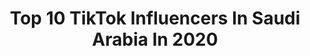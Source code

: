 ---
title: Top 10 TikTok Influencers In Saudi Arabia In 2020
description: >-
  Find top TikTok influencers in Saudi Arabia in 2020. Most popular hashtags: #duet #sultansbattledance #tiktok.
platform: TikTok
hits: 1083
text_top: Discover the most popular TikTok profiles on inBeat.
text_bottom: Our search engine aggregates 1083 TikTok influencers like this in Saudi Arabia for you to work with.
profiles:
  - username: "noornabisk56"
    fullname: >-
      কষ্টে ভরা জীবন
    bio: >-
      
    location: "Saudi Arabia"
    followers: 4401
    engagement: 7215
    commentsToLikes: 0.334125
    id: ckblq3qnphn3s0j23s6yd4coi
    verified: false
    hashtags: "#duet"
  - username: "ff2l"
    fullname: >-
      .
    bio: >-
      - #𝑴𝑨𝒀𝑩𝑬 𝑴𝑬 . - 𝑳𝒐𝒗𝒆 𝑴𝒚 𝑨𝑳𝑱𝑨𝒁𝑰🙍🏻‍♂️❤️. - 30𝘬🙍🏻‍♂️?.
    location: "Saudi Arabia"
    followers: 28100
    engagement: 6718
    commentsToLikes: 3.246561
    id: ck9rnz5nua2q90j78963cu8p5
    verified: false
    hashtags: "#o502z, #ff2l, #sultansbattledance, #like"
  - username: "mdrobelmia20"
    fullname: >-
      MD Robel Mia
    bio: >-
      
    location: "Saudi Arabia"
    followers: 5453
    engagement: 6385
    commentsToLikes: 0.177915
    id: ckbklsg23f40q0j23kmvj4qba
    verified: false
    hashtags: "#mdrobelmia20, #philippines, #lovemessages, #international"
  - username: "munioladaran"
    fullname: >-
      POLLEN040579❤❤❤👍👍
    bio: >-
      we learn from FAILURE NOT SUCCESS!! ILOCANA PRIDE! 🇵🇭🇸🇦😍❤❤❤#LOVEYOURSELF😍
    location: "Saudi Arabia"
    followers: 4973
    engagement: 6348
    commentsToLikes: 0.102660
    id: ckdi68wvm7kax0j234zsso0mj
    verified: false
    hashtags: "#filipinoworldwidetiktokers2020, #staysafe, #duet, #island"
  - username: "sk.sonuraj"
    fullname: >-
      SK Sonu Raj 1991
    bio: >-
      friends
    location: "Saudi Arabia"
    followers: 5780
    engagement: 6294
    commentsToLikes: 0.251431
    id: ckbvugjxwt2s80j23162uyyoa
    verified: false
    hashtags: "#tok, #tiktok, #india, #2020"
  - username: "aer301984"
    fullname: >-
      user4735839368766
    bio: >-
      
    location: "Saudi Arabia"
    followers: 4516
    engagement: 5536
    commentsToLikes: 0.122932
    id: ckdtkmsqbyhdv0j231qfrbdkc
    verified: false
    hashtags: "#ofwsauditiktok, #jeddah, #godbless, #crazy"
  - username: "z_k9"
    fullname: >-
      زيادة متابعين
    bio: >-
      1-ضيفني 2-ضيـف الي انا ضايفهم تبي دعم بمقابل 💸 تعال انستقرام👆 قائد#تيم_زيمت
    location: "Saudi Arabia"
    followers: 349100
    engagement: 5412
    commentsToLikes: 0.838062
    id: ckdnvl2q1ou5r0j23h8g9i0nl
    verified: false
    hashtags: "#folow, #axblor, #sultansbattledance"
  - username: "adhikari_prakash"
    fullname: >-
      Prakashadhikari@@@
    bio: >-
      अध्ययनले मात्र परिपक्व बनाउदैन यदि अनूभब छैन भने =tik❤️tok=
    location: "Saudi Arabia"
    followers: 10500
    engagement: 5264
    commentsToLikes: 0.108972
    id: ckbql92pp6eap0j230unwxhr6
    verified: false
    hashtags: ""
  - username: "karoona4_3"
    fullname: >-
      Karoona Gl 💞
    bio: >-
      {founder #teamskprm}❤️ #surajghising2#tfamily #love u mayalu @shashi_raee1999
    location: "Saudi Arabia"
    followers: 30800
    engagement: 5232
    commentsToLikes: 0.089927
    id: ckae3o010yl6e0i7840lwgjbd
    verified: false
    hashtags: "#shasis, #haude123, #tfamily, #princerd8"
  - username: "angbabaengsawi"
    fullname: >-
      💞TNNF-RC-ADMIN-MARILOU💞
    bio: >-
      💞MAS MAKAPAL MAS MATATAG 💞 💕ASTIG GIRL TRANSITIONER 💕
    location: "Saudi Arabia"
    followers: 6253
    engagement: 5102
    commentsToLikes: 0.079588
    id: cka88xjo0d3vo0i783kcu180y
    verified: false
    hashtags: "#mixtrans2020, #ttt20, #tnnfheartblackscorpio, #agtt25"
---